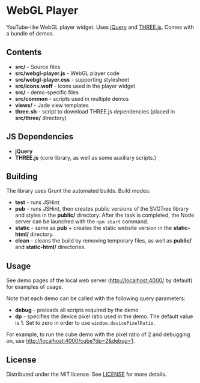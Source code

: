 WebGL Player
==========================

YouTube-like WebGL player widget. Uses [jQuery](http://jquery.com/) 
and [THREE.js](http://threejs.org/).
Comes with a bundle of demos.

Contents
--------------------------

  * **src/** - Source files 
  * **src/webgl-player.js** - WebGL player code
  * **src/webgl-player.css** - supporting stylesheet
  * **src/icons.woff** - icons used in the player widget
  * **src/<demo name>** - demo-specific files
  * **src/common** - scripts used in multiple demos
  * **views/** - Jade view templates
  * **three.sh** - script to download THREE.js dependencies (placed in **src/three/** directory)
  
JS Dependencies
--------------------------

  * **jQuery**
  * **THREE.js** (core library, as well as some auxiliary scripts.)
  
Building
---------------------------

The library uses Grunt the automated builds. Build modes:

  * **test** - runs JSHint
  * **pub** - runs JSHint, then creates public versions of the SVGTree library and styles in the **public/** directory.
    After the task is completed, the Node server can be launched with the `npm start` command.
  * **static** - same as **pub** + creates the static website version in the **static-html/** directory.
  * **clean** - cleans the build by removing temporary files, as well as **public/** and  **static-html/** directories.
  
Usage
--------------------------

See demo pages of the local web server ([http://localhost:4000/](http://localhost:4000/) by default) for examples of usage.

Note that each demo can be called with the following query parameters:

  * **debug** - preloads all scripts required by the demo
  * **dp** - specifies the device pixel ratio used in the demo. The default value is 1. 
    Set to zero in order to use `window.devicePixelRatio`.
	
For example, to run the cube demo with the pixel ratio of 2 and debugging on, use 
[http://localhost:4000/cube?dp=2&debug=1](http://localhost:4000/cube?dp=2&debug=1).

License
--------------------------

Distributed under the MIT license. See [LICENSE](LICENSE) for more details.
